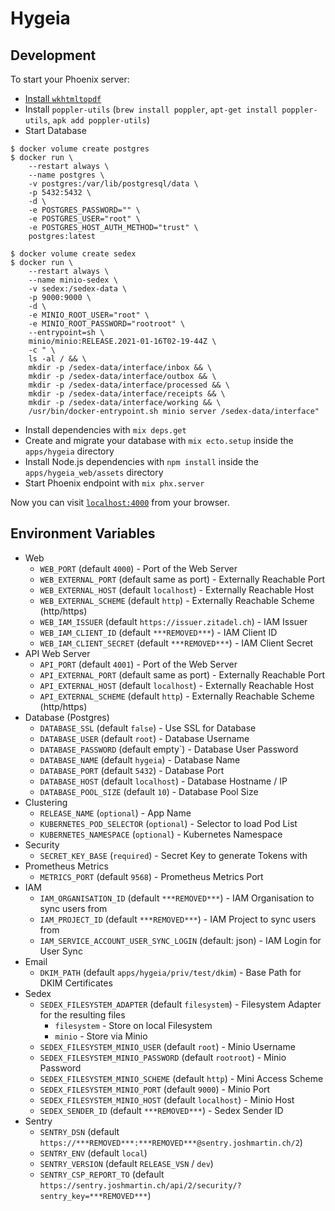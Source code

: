 # Hygeia

## Development

To start your Phoenix server:

* [Install `wkhtmltopdf`](https://github.com/gutschilla/elixir-pdf-generator#wkhtmltopdf)
* Install `poppler-utils` (`brew install poppler`, `apt-get install poppler-utils`, `apk add poppler-utils`)
* Start Database

```console
$ docker volume create postgres
$ docker run \
    --restart always \
    --name postgres \
    -v postgres:/var/lib/postgresql/data \
    -p 5432:5432 \
    -d \
    -e POSTGRES_PASSWORD="" \
    -e POSTGRES_USER="root" \
    -e POSTGRES_HOST_AUTH_METHOD="trust" \
    postgres:latest
```

```console
$ docker volume create sedex
$ docker run \
    --restart always \
    --name minio-sedex \
    -v sedex:/sedex-data \
    -p 9000:9000 \
    -d \
    -e MINIO_ROOT_USER="root" \
    -e MINIO_ROOT_PASSWORD="rootroot" \
    --entrypoint=sh \
    minio/minio:RELEASE.2021-01-16T02-19-44Z \
    -c " \
    ls -al / && \
    mkdir -p /sedex-data/interface/inbox && \
    mkdir -p /sedex-data/interface/outbox && \
    mkdir -p /sedex-data/interface/processed && \
    mkdir -p /sedex-data/interface/receipts && \
    mkdir -p /sedex-data/interface/working && \
    /usr/bin/docker-entrypoint.sh minio server /sedex-data/interface"
```

  * Install dependencies with `mix deps.get`
  * Create and migrate your database with `mix ecto.setup` inside the `apps/hygeia` directory
  * Install Node.js dependencies with `npm install` inside the `apps/hygeia_web/assets` directory
  * Start Phoenix endpoint with `mix phx.server`

Now you can visit [`localhost:4000`](http://localhost:4000) from your browser.

## Environment Variables

* Web
  * `WEB_PORT` (default `4000`) - Port of the Web Server
  * `WEB_EXTERNAL_PORT` (default same as port) - Externally Reachable Port
  * `WEB_EXTERNAL_HOST` (default `localhost`) - Externally Reachable Host
  * `WEB_EXTERNAL_SCHEME` (default `http`) - Externally Reachable Scheme (http/https)
  * `WEB_IAM_ISSUER` (default `https://issuer.zitadel.ch`) - IAM Issuer
  * `WEB_IAM_CLIENT_ID` (default `***REMOVED***`) - IAM Client ID
  * `WEB_IAM_CLIENT_SECRET` (default `***REMOVED***`) - IAM Client Secret
* API Web Server
  * `API_PORT` (default `4001`) - Port of the Web Server
  * `API_EXTERNAL_PORT` (default same as port) - Externally Reachable Port
  * `API_EXTERNAL_HOST` (default `localhost`) - Externally Reachable Host
  * `API_EXTERNAL_SCHEME` (default `http`) - Externally Reachable Scheme (http/https)
* Database (Postgres)
  * `DATABASE_SSL` (default `false`) - Use SSL for Database
  * `DATABASE_USER` (default `root`) - Database Username
  * `DATABASE_PASSWORD` (default empty`) - Database User Password
  * `DATABASE_NAME` (default `hygeia`) - Database Name
  * `DATABASE_PORT` (default `5432`) - Database Port
  * `DATABASE_HOST` (default `localhost`) - Database Hostname / IP
  * `DATABASE_POOL_SIZE` (default `10`) - Database Pool Size
* Clustering
  * `RELEASE_NAME` (`optional`) - App Name
  * `KUBERNETES_POD_SELECTOR` (`optional`) - Selector to load Pod List
  * `KUBERNETES_NAMESPACE` (`optional`) - Kubernetes Namespace
* Security
  * `SECRET_KEY_BASE` (`required`) - Secret Key to generate Tokens with
* Prometheus Metrics
  * `METRICS_PORT` (default `9568`) - Prometheus Metrics Port
* IAM
  * `IAM_ORGANISATION_ID` (default `***REMOVED***`) - IAM Organisation to sync users from
  * `IAM_PROJECT_ID` (default `***REMOVED***`) - IAM Project to sync users from
  * `IAM_SERVICE_ACCOUNT_USER_SYNC_LOGIN` (default: json) - IAM Login for User Sync
* Email
  * `DKIM_PATH` (default `apps/hygeia/priv/test/dkim`) - Base Path for DKIM Certificates
* Sedex
  * `SEDEX_FILESYSTEM_ADAPTER` (default `filesystem`) - Filesystem Adapter for the resulting files
    * `filesystem` - Store on local Filesystem
    * `minio` - Store via Minio
  * `SEDEX_FILESYSTEM_MINIO_USER` (default `root`) - Minio Username
  * `SEDEX_FILESYSTEM_MINIO_PASSWORD` (default `rootroot`) - Minio Password
  * `SEDEX_FILESYSTEM_MINIO_SCHEME` (default `http`) - Mini Access Scheme
  * `SEDEX_FILESYSTEM_MINIO_PORT` (default `9000`) - Minio Port
  * `SEDEX_FILESYSTEM_MINIO_HOST` (default `localhost`) - Minio Host
  * `SEDEX_SENDER_ID` (default `***REMOVED***`) - Sedex Sender ID
* Sentry
  * `SENTRY_DSN` (default `https://***REMOVED***:***REMOVED***@sentry.joshmartin.ch/2`)
  * `SENTRY_ENV` (default `local`)
  * `SENTRY_VERSION` (default `RELEASE_VSN` / `dev`)
  * `SENTRY_CSP_REPORT_TO` (default `https://sentry.joshmartin.ch/api/2/security/?sentry_key=***REMOVED***`)